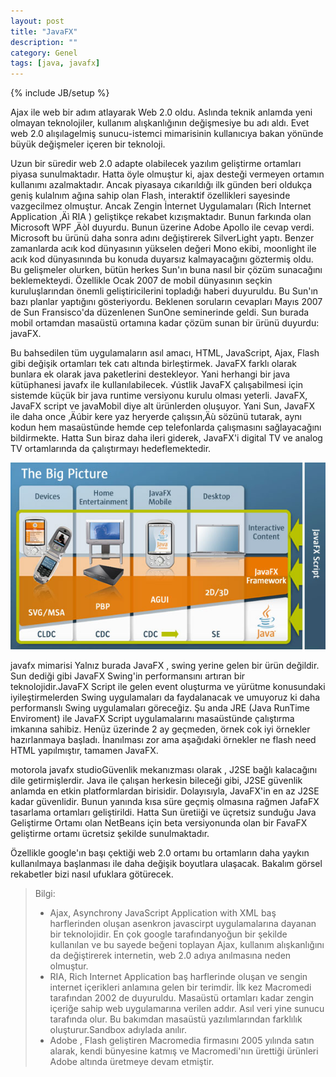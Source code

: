 ```yaml
---
layout: post
title: "JavaFX"
description: ""
category: Genel
tags: [java, javafx]
---
```


{% include JB/setup %}


Ajax ile web bir adım atlayarak Web 2.0 oldu. Aslında teknik anlamda yeni olmayan teknolojiler, kullanım alışkanlığının değişmesiye bu adı aldı. Evet web 2.0 alışılagelmiş sunucu-istemci mimarisinin kullanıcıya bakan yönünde büyük değişmeler içeren bir teknoloji.

Uzun bir süredir web 2.0 adapte olabilecek yazılım geliştirme ortamları piyasa sunulmaktadır. Hatta öyle olmuştur ki, ajax desteği vermeyen ortamın kullanımı azalmaktadır. Ancak piyasaya cıkarıldığı ilk günden beri oldukça geniş kulalnım ağına sahip olan Flash, interaktif özellikleri sayesinde vazgecilmez olmuştur. Ancak Zengin İnternet Uygulamaları (Rich Internet Application ‚Äì RIA ) geliştikçe rekabet kızışmaktadır.
Bunun farkında olan Microsoft WPF ‚ÄòI duyurdu. Bunun üzerine Adobe Apollo ile cevap verdi. Microsoft bu ürünü daha sonra adını değiştirerek SilverLight yaptı. Benzer zamanlarda acık kod dünyasının yükselen değeri Mono ekibi, moonlight ile acık kod dünyasınında bu konuda duyarsız kalmayacağını göztermiş oldu. Bu gelişmeler olurken, bütün herkes Sun'ın buna nasıl bir çözüm sunacağını beklemekteydi. Özellikle Ocak 2007 de mobil dünyasının seçkin kuruluşlarından önemli geliştiricilerini topladığı haberi duyuruldu. Bu Sun'ın bazı planlar yaptığını gösteriyordu. Beklenen soruların cevapları Mayıs 2007 de Sun Fransisco'da düzenlenen SunOne seminerinde geldi. Sun burada mobil ortamdan masaüstü ortamına kadar çözüm sunan bir ürünü duyurdu: javaFX.

Bu bahsedilen tüm uygulamaların asıl amacı, HTML, JavaScript, Ajax, Flash gibi değişik ortamları tek catı altında birleştirmek. JavaFX farklı olarak bunlara ek olarak java paketlerini destekleyor. Yani herhangi bir java kütüphanesi javafx ile kullanılabilecek. √ústlik JavaFX çalışabilmesi için sistemde küçük bir java runtime versiyonu kurulu olması yeterli. JavaFX, JavaFX script ve javaMobil diye alt ürünlerden oluşuyor. Yani Sun, JavaFX ile daha once ‚Äúbir kere yaz heryerde çalışsın‚Äù sözünü tutarak, aynı kodun hem masaüstünde hemde cep telefonlarda çalışmasını sağlayacağını bildirmekte. Hatta Sun biraz daha ileri giderek, JavaFX'i digital TV ve analog TV ortamlarında da çalıştırmayı hedeflemektedir.

![javaFX mimarisi](/images/ig_javafx_architecture1.jpg)

javafx mimarisi Yalnız burada JavaFX , swing yerine gelen bir ürün değildir. Sun dediği gibi JavaFX Swing'in performansını artıran bir teknolojidir.JavaFX Script ile gelen event oluşturma ve yürütme konusundaki iyileştirmelerden Swing uygulamaları da faydalanacak ve umuyoruz ki daha performanslı Swing uygulamaları göreceğiz. Şu anda JRE (Java RunTime Enviroment) ile JavaFX Script uygulamalarını masaüstünde çalıştırma imkanına sahibiz.
Henüz üzerinde 2 ay geçmeden, örnek cok iyi örnekler hazırlanmaya başladı. İnanılması zor ama aşağıdaki örnekler ne flash need HTML yapılmıştır, tamamen JavaFX.

motorola javafx studioGüvenlik mekanızması olarak , J2SE bağlı kalacağını dile getirmişlerdir. Java ile çalışan herkesin bileceği gibi, J2SE güvenlik anlamda en etkin platformlardan birisidir. Dolayısıyla, JavaFX'in en az J2SE kadar güvenlidir.
Bunun yanında kısa süre geçmiş olmasına rağmen JafaFX tasarlama ortamları geliştirildi. Hatta Sun üretiiği ve üçretsiz sunduğu Java Geliştirme Ortamı olan NetBeans için beta versiyonunda olan bir FavaFX geliştirme ortamı ücretsiz şekilde sunulmaktadır.

Özellikle google'ın başı çektiği web 2.0 ortamı bu ortamların daha yaykın kullanılmaya başlanması ile daha değişik boyutlara ulaşacak. Bakalım görsel rekabetler bizi nasıl ufuklara götürecek.
>Bilgi:
> * Ajax, Asynchrony JavaScript Application with XML baş harflerinden oluşan asenkron javascirpt uygulamalarına dayanan bir teknolojidir. En çok google tarafındanyoğun bir şekilde kullanılan ve bu sayede beğeni toplayan Ajax, kullanım alışkanlığını da değiştirerek internetin, web 2.0 adıya anılmasına neden olmuştur.
> * RIA, Rich Internet Application baş harflerinde oluşan ve sengin internet içerikleri anlamına gelen bir terimdir. İlk kez Macromedi tarafından 2002 de duyuruldu. Masaüstü ortamları kadar zengin içeriğe sahip web uygulamarına verilen addır. Asıl veri yine sunucu tarafında olur. Bu bakımdan masaüstü yazılımlarından farklılık oluşturur.Sandbox adıylada anılır.
> * Adobe , Flash geliştiren Macromedia firmasını 2005 yılında satın alarak, kendi bünyesine katmış ve Macromedi'nın ürettiği ürünleri Adobe altında üretmeye devam etmiştir.

